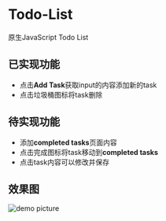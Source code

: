 # Todo-List
原生JavaScript Todo List

## 已实现功能
- 点击**Add Task**获取input的内容添加新的task
- 点击垃圾桶图标将task删除
## 待实现功能
- 添加**completed tasks**页面内容
- 点击完成图标将task移动到**completed tasks**
- 点击task内容可以修改并保存

## 效果图
![demo picture](https://imglf4.lf127.net/img/TXcxK3doS0N1dkN2aE52SHVZZzhWNXFmOHQzWE9SellWRUtkSXBYMDZvRC9GOGw0N3grSUVnPT0.png?imageView&thumbnail=2500y1316&type=png&quality=96&stripmeta=0%7Cwatermark&type=2&text=wqkg6IOh57OK57OKIC8gc29waGllaHUzNi5sb2Z0ZXIuY29t&font=bXN5aA==&gravity=southwest&dissolve=30&fontsize=680&dx=32&dy=36&stripmeta=0)
